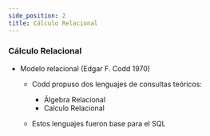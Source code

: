 ```yaml
---
side_position: 2
title: Cálculo Relacional
---
```


### Cálculo Relacional

- Modelo relacional (Edgar F. Codd 1970)

  - Codd propuso dos lenguajes de consultas teóricos:

    - Álgebra Relacional
    - Calculo Relacional

  - Estos lenguajes fueron base para el SQL
